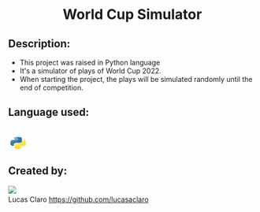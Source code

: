 <h1 align="center">
  <p align="center">World Cup Simulator</p>
</h1>



## Description:

- This project was raised in Python language
- It's a simulator of plays of World Cup 2022.
- When starting the project, the plays will be simulated randomly until the end of competition.

## Language used:

<div style="display: inline_block"><br>
  <img align="center" alt="Python" height="30" width="40" src="https://raw.githubusercontent.com/devicons/devicon/master/icons/python/python-original.svg">
</div>
    
## Created by:
<img src="https://avatars.githubusercontent.com/u/102222870?v=4" width=115><br>
Lucas Claro
https://github.com/lucasaclaro


